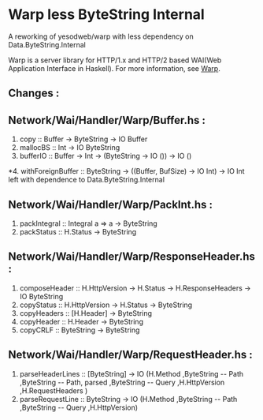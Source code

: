 # Warp less ByteString Internal

A reworking of yesodweb/warp with less dependency on Data.ByteString.Internal

Warp is a server library for HTTP/1.x and HTTP/2 based WAI(Web Application Interface in Haskell). For more information, see [Warp](http://www.aosabook.org/en/posa/warp.html).

Changes :
--------------

Network/Wai/Handler/Warp/Buffer.hs :
-------------------------------------

1. copy :: Buffer -> ByteString -> IO Buffer
2. mallocBS :: Int -> IO ByteString
3. bufferIO :: Buffer -> Int -> (ByteString -> IO ()) -> IO ()

*4. withForeignBuffer :: ByteString -> ((Buffer, BufSize) -> IO Int) -> IO Int
 left with dependence to Data.ByteString.Internal

Network/Wai/Handler/Warp/PackInt.hs :
-------------------------------------

1. packIntegral :: Integral a => a -> ByteString
2. packStatus :: H.Status -> ByteString

Network/Wai/Handler/Warp/ResponseHeader.hs :
--------------------------------------------

1. composeHeader :: H.HttpVersion -> H.Status -> H.ResponseHeaders -> IO ByteString
2. copyStatus :: H.HttpVersion -> H.Status -> ByteString
3. copyHeaders :: [H.Header] -> ByteString
4. copyHeader :: H.Header -> ByteString
5. copyCRLF :: ByteString -> ByteString

Network/Wai/Handler/Warp/RequestHeader.hs :
-------------------------------------------

1. parseHeaderLines :: [ByteString]
                 -> IO (H.Method
                       ,ByteString  --  Path
                       ,ByteString  --  Path, parsed
                       ,ByteString  --  Query
                       ,H.HttpVersion
                       ,H.RequestHeaders
                       )
2. parseRequestLine :: ByteString
                  -> IO (H.Method
                        ,ByteString -- Path
                        ,ByteString -- Query
                        ,H.HttpVersion)
